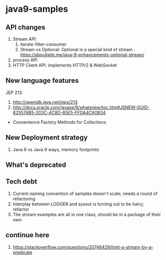 # java9-samples

## API changes

1. Stream API:
   1. iterate-filter-consumer
   2. Stream vs Optional: Optional is a special kind of stream : https://aboullaite.me/java-9-enhancements-optional-stream/
2. process API
3. HTTP Client API: implements HTTP/2 & WebSocket
## New language features
JEP 213: 
1. http://openjdk.java.net/jeps/213
2. http://docs.oracle.com/javase/9/whatsnew/toc.htm#JSNEW-GUID-825576B5-203C-4C8D-85E5-FFDA4CA0B34
* Convenience Factory Methods for Collections
## New Deployment strategy
1. Java 8 vs Java 9 ways, memory footprints
## What's deprecated
## Tech debt
1. Current naming convention of samples doesn't scale; needs a round of refactoring
2. Interplay between LOGGER and sysout is turning out to be hairy; refactor
3. The stream examples are all in one class, should be in a package of their own

## continue here
1. https://stackoverflow.com/questions/20746429/limit-a-stream-by-a-predicate
